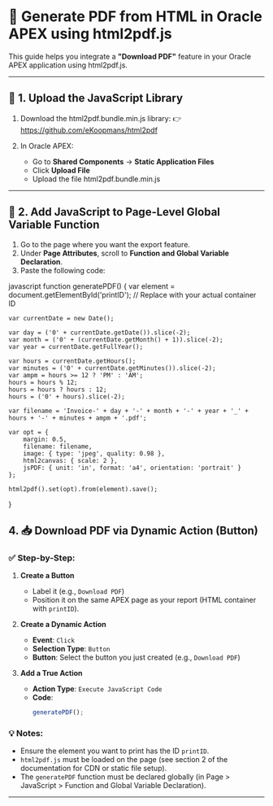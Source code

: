 # 📄 Generate PDF from HTML in Oracle APEX using html2pdf.js

This guide helps you integrate a **"Download PDF"** feature in your Oracle APEX application using html2pdf.js.

---

## 📁 1. Upload the JavaScript Library

1. Download the html2pdf.bundle.min.js library:
   👉 https://github.com/eKoopmans/html2pdf

2. In Oracle APEX:
   - Go to **Shared Components** → **Static Application Files**
   - Click **Upload File**
   - Upload the file html2pdf.bundle.min.js

---

## 🧠 2. Add JavaScript to Page-Level Global Variable Function

1. Go to the page where you want the export feature.
2. Under **Page Attributes**, scroll to **Function and Global Variable Declaration**.
3. Paste the following code:

javascript
function generatePDF() {
    var element = document.getElementById('printID'); // Replace with your actual container ID

    var currentDate = new Date();

    var day = ('0' + currentDate.getDate()).slice(-2);
    var month = ('0' + (currentDate.getMonth() + 1)).slice(-2);
    var year = currentDate.getFullYear();

    var hours = currentDate.getHours();
    var minutes = ('0' + currentDate.getMinutes()).slice(-2);
    var ampm = hours >= 12 ? 'PM' : 'AM';
    hours = hours % 12;
    hours = hours ? hours : 12;
    hours = ('0' + hours).slice(-2);

    var filename = 'Invoice-' + day + '-' + month + '-' + year + '_' + hours + '-' + minutes + ampm + '.pdf';

    var opt = {
        margin: 0.5,
        filename: filename,
        image: { type: 'jpeg', quality: 0.98 },
        html2canvas: { scale: 2 },
        jsPDF: { unit: 'in', format: 'a4', orientation: 'portrait' }
    };

    html2pdf().set(opt).from(element).save();
}





## 4. 📥 Download PDF via Dynamic Action (Button)

### ✅ Step-by-Step:

1. **Create a Button**
   - Label it (e.g., `Download PDF`)
   - Position it on the same APEX page as your report (HTML container with `printID`).

2. **Create a Dynamic Action**
   - **Event**: `Click`
   - **Selection Type**: `Button`
   - **Button**: Select the button you just created (e.g., `Download PDF`)

3. **Add a True Action**
   - **Action Type**: `Execute JavaScript Code`
   - **Code**:
     ```javascript
     generatePDF();
     ```

### 💡 Notes:
- Ensure the element you want to print has the ID `printID`.
- `html2pdf.js` must be loaded on the page (see section 2 of the documentation for CDN or static file setup).
- The `generatePDF` function must be declared globally (in Page > JavaScript > Function and Global Variable Declaration).

---
